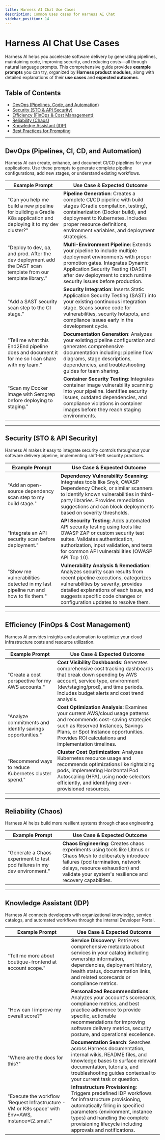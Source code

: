 ```yaml
---
title: Harness AI Chat Use Cases
description: Common Uses cases for Harness AI Chat
sidebar_position: 14
---
```


# Harness AI Chat Use Cases

Harness AI helps you accelerate software delivery by generating pipelines, maintaining code, improving security, and reducing costs—all through natural language prompts. This comprehensive guide provides **example prompts** you can try, organized by **Harness product modules**, along with detailed explanations of their **use cases** and **expected outcomes**.

## Table of Contents

- [DevOps (Pipelines, Code, and Automation)](#devops-pipelines-code-and-automation)
- [Security (STO & API Security)](#security-sto--api-security)
- [Efficiency (FinOps & Cost Management)](#efficiency-finops--cost-management)
- [Reliability (Chaos)](#reliability--incident-management-sre--chaos)
- [Knowledge Assistant (IDP)](#knowledge-assistant-idp)
- [Best Practices for Prompting](#best-practices-for-prompting)

---

## DevOps (Pipelines, CI, CD, and Automation)

Harness AI can create, enhance, and document CI/CD pipelines for your applications. Use these prompts to generate complete pipeline configurations, add new stages, or understand existing workflows.

| Example Prompt | Use Case & Expected Outcome |
|----------------|----------------------------|
| "Can you help me build a new pipeline for building a Gradle K8s application and deploying it to my dev cluster?" | **Pipeline Generation**: Creates a complete CI/CD pipeline with build stages (Gradle compilation, testing), containerization (Docker build), and deployment to Kubernetes. Includes proper resource definitions, environment variables, and deployment strategies. |
| "Deploy to dev, qa, and prod. After the dev deployment add the DAST scan template from our template library." | **Multi-Environment Pipeline**: Extends your pipeline to include multiple deployment environments with proper promotion gates. Integrates Dynamic Application Security Testing (DAST) after dev deployment to catch runtime security issues before production. |
| "Add a SAST security scan step to the CI stage." | **Security Integration**: Inserts Static Application Security Testing (SAST) into your existing continuous integration stage. Scans source code for vulnerabilities, security hotspots, and compliance issues early in the development cycle. |
| "Tell me what this End2End pipeline does and document it for me so I can share with my team." | **Documentation Generation**: Analyzes your existing pipeline configuration and generates comprehensive documentation including: pipeline flow diagrams, stage descriptions, dependencies, and troubleshooting guides for team sharing. |
| "Scan my Docker image with Semgrep before deploying to staging." | **Container Security Testing**: Integrates container image vulnerability scanning into your pipeline. Identifies security issues, outdated dependencies, and compliance violations in container images before they reach staging environments. |

---

## Security (STO & API Security)

Harness AI makes it easy to integrate security controls throughout your software delivery pipeline, implementing shift-left security practices.

| Example Prompt | Use Case & Expected Outcome |
|----------------|----------------------------|
| "Add an open-source dependency scan step to my build stage." | **Dependency Vulnerability Scanning**: Integrates tools like Snyk, OWASP Dependency Check, or similar scanners to identify known vulnerabilities in third-party libraries. Provides remediation suggestions and can block deployments based on severity thresholds. |
| "Integrate an API security scan before deployment." | **API Security Testing**: Adds automated API security testing using tools like OWASP ZAP or custom security test suites. Validates authentication, authorization, input validation, and tests for common API vulnerabilities (OWASP API Top 10). |
| "Show me vulnerabilities detected in my last pipeline run and how to fix them." | **Vulnerability Analysis & Remediation**: Analyzes security scan results from recent pipeline executions, categorizes vulnerabilities by severity, provides detailed explanations of each issue, and suggests specific code changes or configuration updates to resolve them. |

---

## Efficiency (FinOps & Cost Management)

Harness AI provides insights and automation to optimize your cloud infrastructure costs and resource utilization.

| Example Prompt | Use Case & Expected Outcome |
|----------------|----------------------------|
| "Create a cost perspective for my AWS accounts." | **Cost Visibility Dashboards**: Generates comprehensive cost tracking dashboards that break down spending by AWS account, service type, environment (dev/staging/prod), and time periods. Includes budget alerts and cost trend analysis. |
| "Analyze commitments and identify savings opportunities." | **Cost Optimization Analysis**: Examines your current AWS/cloud usage patterns and recommends cost-saving strategies such as Reserved Instances, Savings Plans, or Spot Instance opportunities. Provides ROI calculations and implementation timelines. |
| "Recommend ways to reduce Kubernetes cluster spend." | **Cluster Cost Optimization**: Analyzes Kubernetes resource usage and recommends optimizations like rightsizing pods, implementing Horizontal Pod Autoscaling (HPA), using node selectors efficiently, and identifying over-provisioned resources. |

---

## Reliability (Chaos)

Harness AI helps build more resilient systems through chaos engineering.

| Example Prompt | Use Case & Expected Outcome |
|----------------|----------------------------|
| "Generate a Chaos experiment to test pod failures in my dev environment." | **Chaos Engineering**: Creates chaos experiments using tools like Litmus or Chaos Mesh to deliberately introduce failures (pod termination, network delays, resource exhaustion) and validate your system's resilience and recovery capabilities. |

---



## Knowledge Assistant (IDP)

Harness AI connects developers with organizational knowledge, service catalogs, and automated workflows through the Internal Developer Portal.

| Example Prompt | Use Case & Expected Outcome |
|----------------|----------------------------|
| "Tell me more about boutique-frontend at account scope." | **Service Discovery**: Retrieves comprehensive metadata about services in your catalog including ownership information, dependencies, deployment history, health status, documentation links, and related scorecards or compliance metrics. |
| "How can I improve my overall score?" | **Personalized Recommendations**: Analyzes your account's scorecards, compliance metrics, and best practice adherence to provide specific, actionable recommendations for improving software delivery metrics, security posture, and operational excellence. |
| "Where are the docs for this?" | **Documentation Search**: Searches across Harness documentation, internal wikis, README files, and knowledge bases to surface relevant documentation, tutorials, and troubleshooting guides contextual to your current task or question. |
| "Execute the workflow 'Request Infrastructure - VM or K8s space' with Env=AWS, instance=t2.small." | **Infrastructure Provisioning**: Triggers predefined IDP workflows for infrastructure provisioning, automatically filling in specified parameters (environment, instance types) and handling the complete provisioning lifecycle including approvals and notifications. |

